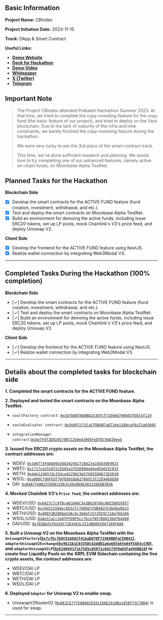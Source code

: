 ## Basic Information

**Project Name:** CBIndex

**Project Initiation Date:** 2023-11-15

**Track:** DApp & Smart Contract

**Useful Links:**

- [**Demo Website**](https://moonbase.cbindex.finance/)
- [**Deck for Hackathon**](https://docsend.com/view/v6nkyudvtjsr55v5)
- [**Demo Video**]()
- [**Whitepaper**](https://cbindex.finance/CBIndex_whitepaper_2023_v1.pdf)
- [**X (Twitter)**](https://twitter.com/CBIndex_Global)
- [**Telegram**](https://t.me/CBIndexGlobalM)

## Important Note

> The Project CBIndex attended Polkadot Hackathon Summer 2023. At that time, we tried to complete the copy-investing feature for the copy fund (the basic feature of our project), and tried to deploy on the Vara blockchain. Due to the lack of maturity of the infra and time constraints, we barely finished the copy-investing feature during the hackathon.
>
> We were very lucky to win the 3rd place of the smart contract track.
>
> This time, we've done sufficient research and planning. We would love to try completing one of our advanced features, namely active on-chain funds, on Moonbase Alpha TestNet.

## Planned Tasks for the Hackathon

**Blockchain Side**

- [x] Develop the smart contracts for the ACTIVE FUND feature (fund creation, investment, withdrawal, and etc.).
- [x] Test and deploy the smart contracts on Moonbase Alpha TestNet.
- [x] Build an environment for demoing the active funds, including issue ERC20 tokens, set up LP pools, mock Chainlink's V3's price feed, and deploy Uniswap V2.

**Client Side**

- [x] Develop the frontend for the ACTIVE FUND feature using NextJS.
- [x] Realize wallet connection by integrating Web3Modal V3.

---

## Completed Tasks During the Hackathon (100% completion)

**Blockchain Side**

- [✓] Develop the smart contracts for the ACTIVE FUND feature (fund creation, investment, withdrawal, and etc.).
- [✓] Test and deploy the smart contracts on Moonbase Alpha TestNet.
- [✓] Build an environment for demoing the active funds, including issue ERC20 tokens, set up LP pools, mock Chainlink's V3's price feed, and deploy Uniswap V2.

**Client Side**

- [✓] Develop the frontend for the ACTIVE FUND feature using NextJS.
- [✓] Realize wallet connection by integrating Web3Modal V3.

---

## Details about the completed tasks for blockchain side

**1. Completed the smart contracts for the ACTIVE FUND feature.**

**2. Deployed and tested the smart contracts on the Moonbase Alpha TestNet.**

- `vaultFactory contract`: [`0x5dfb6B780ABb253EFCf71E6Ad746b037E87af119`](https://moonbase.moonscan.io/address/0x5dfb6B780ABb253EFCf71E6Ad746b037E87af119)

- `vauleEvaluator contract`: [`0x56dFCCf1CaCFDB4B7a8734e1180caf6a72a03095`](https://moonbase.moonscan.io/address/0x56dFCCf1CaCFDB4B7a8734e1180caf6a72a03095)

- `integrationManager contract`:[`0x5e7F4f3D819579B72250eA3905FeDfEC9d839ee5`](https://moonbase.moonscan.io/address/0x5e7F4f3D819579B72250eA3905FeDfEC9d839ee5)

**3. Issued five ERC20 crypto assets on the Moonbase Alpha TestNet, the contract addresses are:**

- WDEV: [`0x3d0773F4D6092ddA362942718d23e2d5839E9923`](https://moonbase.moonscan.io/address/0x3d0773F4D6092ddA362942718d23e2d5839E9923)
- WBTC: [`0x1717ce2518f2cE585a37E5EB9Ae84a4E9d15C933`](https://moonbase.moonscan.io/address/0x1717ce2518f2cE585a37E5EB9Ae84a4E9d15C933)
- WETH: [`0x44e124657dc15dceA2296C9e576055D8671D2010`](https://moonbase.moonscan.io/address/0x44e124657dc15dceA2296C9e576055D8671D2010)
- WSOL: [`0xa0D0C7d0FEdf76FE8916bA27865C5f22EA4E6E88`](https://moonbase.moonscan.io/address/0xa0D0C7d0FEdf76FE8916bA27865C5f22EA4E6E88)
- DAI: [`0xD4A7fe0B233698329b3Cd9a069E40321DE8B7B36`](https://moonbase.moonscan.io/address/0xD4A7fe0B233698329b3Cd9a069E40321DE8B7B36)

**4. Mocked Chainlink V3's `Price Feed`, the contract addresses are:**

- WDEV/USD: [`0x6427C7c9f8c46C046C3e3B6397d6c8025605F8f7`](https://moonbase.moonscan.io/address/0x6427C7c9f8c46C046C3e3B6397d6c8025605F8f7››)
- WBTC/USD: [`0xc04551568ecEb527c7086b729B4023C4bdbe0b23`](https://moonbase.moonscan.io/address/0xc04551568ecEb527c7086b729B4023C4bdbe0b23)
- WETH/USD: [`0x40853B288AaCbAcbc304eF1572929C21Aef6b16b`](https://moonbase.moonscan.io/address/0x40853B288AaCbAcbc304eF1572929C21Aef6b16b)
- WSOL/USD: [`0xAe31aCc3a0fFFD9F9cc7bce7857B8013b6f64498`](https://moonbase.moonscan.io/address/0xAe31aCc3a0fFFD9F9cc7bce7857B8013b6f64498)
- DAI/USD: [`0x783Ba53f62d3C7283463c251d0D092047109FA0A`](https://moonbase.moonscan.io/address/0x783Ba53f62d3C7283463c251d0D092047109FA0A)

**5. Built a Uniswap V2 on the Moonbase Alpha TestNet with the `UniswapV2Factory`([`0x7cfEc7b0C916682f41AaD078F72960BDFaC59B41`](https://moonbase.moonscan.io/address/0x7cfEc7b0C916682f41AaD078F72960BDFaC59B41)), `adapterUniswapV2Exchange`([`0x9E21b1C0335DC42ddD1a0a6054Afe04f5AE4cC9D`](https://moonbase.moonscan.io/address/0x9E21b1C0335DC42ddD1a0a6054Afe04f5AE4cC9D)), and `adapterUniswapV2LP`([`0xE280491f1A7505cd5871c04175F0e01FaA98DB16`](https://moonbase.moonscan.io/address/0xE280491f1A7505cd5871c04175F0e01FaA98DB16)) to create four Liquidity Pools on the XRPL EVM Sidechain containing the five crypto assets, the contract addresses are:**

- WDEV/DAI LP
- WBTC/DAI LP
- WETH/DAI LP
- WSOL/DAI LP

**6. Deployed `Adaptor` for Uniswap V2 to enable swap.**

- UniswapV2Router02 ([`0x0E1CE7f7E08682E581166E2610Ba185Bff3C78B4`](https://moonbase.moonscan.io/address/0x0E1CE7f7E08682E581166E2610Ba185Bff3C78B4)) is used for swap.

---
